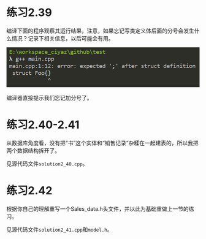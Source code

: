 # 练习2.39

编译下面的程序观察其运行结果，注意，如果忘记写类定义体后面的分号会发生什么情况？记录下相关信息，以后可能会有用。

![](res/1.png)

编译器直接提示我们忘记加分号了。

# 练习2.40-2.41

从数据库角度看，没有把“书”这个实体和“销售记录”杂糅在一起建表的，所以我把两个数据结构拆开了。

见源代码文件`solution2_40.cpp`。

# 练习2.42

根据你自己的理解重写一个Sales_data.h头文件，并以此为基础重做上一节的练习。

见源代码文件`solution2_41.cpp`和`model.h`。
